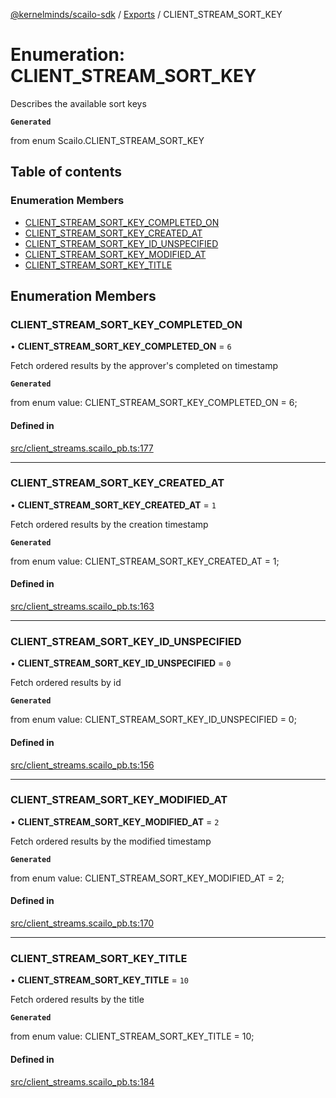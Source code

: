 [@kernelminds/scailo-sdk](../README.md) / [Exports](../modules.md) / CLIENT\_STREAM\_SORT\_KEY

# Enumeration: CLIENT\_STREAM\_SORT\_KEY

Describes the available sort keys

**`Generated`**

from enum Scailo.CLIENT_STREAM_SORT_KEY

## Table of contents

### Enumeration Members

- [CLIENT\_STREAM\_SORT\_KEY\_COMPLETED\_ON](CLIENT_STREAM_SORT_KEY.md#client_stream_sort_key_completed_on)
- [CLIENT\_STREAM\_SORT\_KEY\_CREATED\_AT](CLIENT_STREAM_SORT_KEY.md#client_stream_sort_key_created_at)
- [CLIENT\_STREAM\_SORT\_KEY\_ID\_UNSPECIFIED](CLIENT_STREAM_SORT_KEY.md#client_stream_sort_key_id_unspecified)
- [CLIENT\_STREAM\_SORT\_KEY\_MODIFIED\_AT](CLIENT_STREAM_SORT_KEY.md#client_stream_sort_key_modified_at)
- [CLIENT\_STREAM\_SORT\_KEY\_TITLE](CLIENT_STREAM_SORT_KEY.md#client_stream_sort_key_title)

## Enumeration Members

### CLIENT\_STREAM\_SORT\_KEY\_COMPLETED\_ON

• **CLIENT\_STREAM\_SORT\_KEY\_COMPLETED\_ON** = ``6``

Fetch ordered results by the approver's completed on timestamp

**`Generated`**

from enum value: CLIENT_STREAM_SORT_KEY_COMPLETED_ON = 6;

#### Defined in

[src/client_streams.scailo_pb.ts:177](https://github.com/scailo/ts-sdk/blob/c10a36b57201dfa5903d4b53efa1e62aa6208936/src/client_streams.scailo_pb.ts#L177)

___

### CLIENT\_STREAM\_SORT\_KEY\_CREATED\_AT

• **CLIENT\_STREAM\_SORT\_KEY\_CREATED\_AT** = ``1``

Fetch ordered results by the creation timestamp

**`Generated`**

from enum value: CLIENT_STREAM_SORT_KEY_CREATED_AT = 1;

#### Defined in

[src/client_streams.scailo_pb.ts:163](https://github.com/scailo/ts-sdk/blob/c10a36b57201dfa5903d4b53efa1e62aa6208936/src/client_streams.scailo_pb.ts#L163)

___

### CLIENT\_STREAM\_SORT\_KEY\_ID\_UNSPECIFIED

• **CLIENT\_STREAM\_SORT\_KEY\_ID\_UNSPECIFIED** = ``0``

Fetch ordered results by id

**`Generated`**

from enum value: CLIENT_STREAM_SORT_KEY_ID_UNSPECIFIED = 0;

#### Defined in

[src/client_streams.scailo_pb.ts:156](https://github.com/scailo/ts-sdk/blob/c10a36b57201dfa5903d4b53efa1e62aa6208936/src/client_streams.scailo_pb.ts#L156)

___

### CLIENT\_STREAM\_SORT\_KEY\_MODIFIED\_AT

• **CLIENT\_STREAM\_SORT\_KEY\_MODIFIED\_AT** = ``2``

Fetch ordered results by the modified timestamp

**`Generated`**

from enum value: CLIENT_STREAM_SORT_KEY_MODIFIED_AT = 2;

#### Defined in

[src/client_streams.scailo_pb.ts:170](https://github.com/scailo/ts-sdk/blob/c10a36b57201dfa5903d4b53efa1e62aa6208936/src/client_streams.scailo_pb.ts#L170)

___

### CLIENT\_STREAM\_SORT\_KEY\_TITLE

• **CLIENT\_STREAM\_SORT\_KEY\_TITLE** = ``10``

Fetch ordered results by the title

**`Generated`**

from enum value: CLIENT_STREAM_SORT_KEY_TITLE = 10;

#### Defined in

[src/client_streams.scailo_pb.ts:184](https://github.com/scailo/ts-sdk/blob/c10a36b57201dfa5903d4b53efa1e62aa6208936/src/client_streams.scailo_pb.ts#L184)
